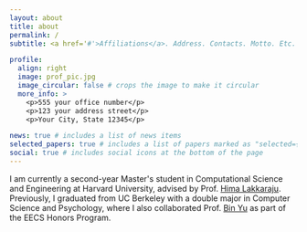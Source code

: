```yaml
---
layout: about
title: about
permalink: /
subtitle: <a href='#'>Affiliations</a>. Address. Contacts. Motto. Etc.

profile:
  align: right
  image: prof_pic.jpg
  image_circular: false # crops the image to make it circular
  more_info: >
    <p>555 your office number</p>
    <p>123 your address street</p>
    <p>Your City, State 12345</p>

news: true # includes a list of news items
selected_papers: true # includes a list of papers marked as "selected={true}"
social: true # includes social icons at the bottom of the page
---
```


I am currently a second-year Master's student in Computational Science and Engineering at Harvard University, advised by Prof. [Hima Lakkaraju](https://himalakkaraju.github.io). Previously, I graduated from UC Berkeley with a double major in Computer Science and Psychology, where I also collaborated Prof. [Bin Yu](https://binyu.stat.berkeley.edu/) as part of the EECS Honors Program. 
